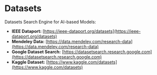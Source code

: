 # Datasets
Datasets Search Engine for AI-based Models:

- **IEEE Dataport:** [https://ieee-dataport.org/datasets](https://ieee-dataport.org/datasets)
- **Mendeley Data:** [https://data.mendeley.com/research-data](https://data.mendeley.com/research-data)
- **Google Dataset Search:** [https://datasetsearch.research.google.com](https://datasetsearch.research.google.com)
- **Kaggle Dataset:** [https://www.kaggle.com/datasets](https://www.kaggle.com/datasets)
